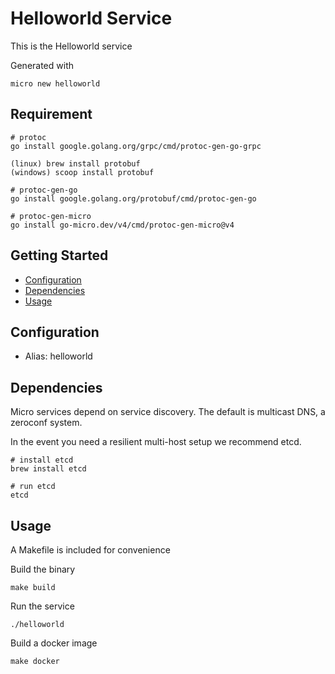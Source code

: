 # Helloworld Service

This is the Helloworld service

Generated with

```
micro new helloworld
```

## Requirement

```
# protoc
go install google.golang.org/grpc/cmd/protoc-gen-go-grpc

(linux) brew install protobuf
(windows) scoop install protobuf

# protoc-gen-go
go install google.golang.org/protobuf/cmd/protoc-gen-go

# protoc-gen-micro
go install go-micro.dev/v4/cmd/protoc-gen-micro@v4
```

## Getting Started

- [Configuration](#configuration)
- [Dependencies](#dependencies)
- [Usage](#usage)

## Configuration

- Alias: helloworld

## Dependencies

Micro services depend on service discovery. The default is multicast DNS, a zeroconf system.

In the event you need a resilient multi-host setup we recommend etcd.

```
# install etcd
brew install etcd

# run etcd
etcd
```

## Usage

A Makefile is included for convenience

Build the binary

```
make build
```

Run the service

```
./helloworld
```

Build a docker image

```
make docker
```
